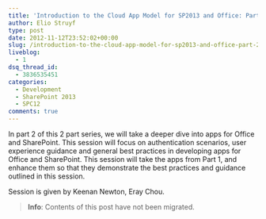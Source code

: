 ```yaml
---
title: 'Introduction to the Cloud App Model for SP2013 and Office: Part 2 (SharePoint Conference – SPC12 – Liveblog)'
author: Elio Struyf
type: post
date: 2012-11-12T23:52:02+00:00
slug: /introduction-to-the-cloud-app-model-for-sp2013-and-office-part-2-sharepoint-conference-spc12-liveblog/
liveblog:
  - 1
dsq_thread_id:
  - 3836535451
categories:
  - Development
  - SharePoint 2013
  - SPC12
comments: true
---
```


In part 2 of this 2 part series, we will take a deeper dive into apps for Office and SharePoint. This session will focus on authentication scenarios, user experience guidance and general best practices in developing apps for Office and SharePoint. This session will take the apps from Part 1, and enhance them so that they demonstrate the best practices and guidance outlined in this session.

Session is given by Keenan Newton, Eray Chou.

> **Info**: Contents of this post have not been migrated.